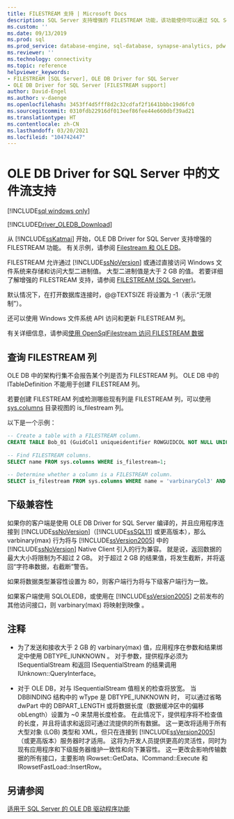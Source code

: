 ```yaml
---
title: FILESTREAM 支持 | Microsoft Docs
description: SQL Server 支持增强的 FILESTREAM 功能，该功能使你可以通过 SQL Server 或文件系统来存储和访问大型二进制值。
ms.custom: ''
ms.date: 09/13/2019
ms.prod: sql
ms.prod_service: database-engine, sql-database, synapse-analytics, pdw
ms.reviewer: ''
ms.technology: connectivity
ms.topic: reference
helpviewer_keywords:
- FILESTREAM [SQL Server], OLE DB Driver for SQL Server
- OLE DB Driver for SQL Server [FILESTREAM support]
author: David-Engel
ms.author: v-daenge
ms.openlocfilehash: 3453ff4d5fff8d2c32cdfaf2f1641bbbc19d6fc0
ms.sourcegitcommit: 0310fdb22916df013eef86fee44e660dbf39ad21
ms.translationtype: HT
ms.contentlocale: zh-CN
ms.lasthandoff: 03/20/2021
ms.locfileid: "104742447"
---
```

# <a name="filestream-support-in-ole-db-driver-for-sql-server"></a>OLE DB Driver for SQL Server 中的文件流支持
[!INCLUDE[sql windows only](../../../includes/applies-to-version/sql-windows-only.md)]

[!INCLUDE[Driver_OLEDB_Download](../../../includes/driver_oledb_download.md)]

从 [!INCLUDE[ssKatmai](../../../includes/sskatmai-md.md)] 开始，OLE DB Driver for SQL Server 支持增强的 FILESTREAM 功能。 有关示例，请参阅 [Filestream 和 OLE DB](../../oledb/ole-db-how-to/filestream/filestream-and-ole-db.md)。  

FILESTREAM 允许通过 [!INCLUDE[ssNoVersion](../../../includes/ssnoversion-md.md)] 或通过直接访问 Windows 文件系统来存储和访问大型二进制值。 大型二进制值是大于 2 GB 的值。 若要详细了解增强的 FILESTREAM 支持，请参阅 [FILESTREAM (SQL Server)](../../../relational-databases/blob/filestream-sql-server.md)。  
  
默认情况下，在打开数据库连接时，\@\@TEXTSIZE 将设置为 -1（表示“无限制”）。  
  
还可以使用 Windows 文件系统 API 访问和更新 FILESTREAM 列。  
  
有关详细信息，请参阅[使用 OpenSqlFilestream 访问 FILESTREAM 数据](../../../relational-databases/blob/access-filestream-data-with-opensqlfilestream.md)  
  
## <a name="querying-for-filestream-columns"></a>查询 FILESTREAM 列  
OLE DB 中的架构行集不会报告某个列是否为 FILESTREAM 列。 OLE DB 中的 ITableDefinition 不能用于创建 FILESTREAM 列。    
  
若要创建 FILESTREAM 列或检测哪些现有列是 FILESTREAM 列，可以使用 [sys.columns](../../../relational-databases/system-catalog-views/sys-columns-transact-sql.md) 目录视图的 is_filestream 列。  
  
以下是一个示例：  
  
```sql  
-- Create a table with a FILESTREAM column.  
CREATE TABLE Bob_01 (GuidCol1 uniqueidentifier ROWGUIDCOL NOT NULL UNIQUE DEFAULT NEWID(), IntCol2 int, varbinaryCol3 varbinary(max) FILESTREAM);  
  
-- Find FILESTREAM columns.  
SELECT name FROM sys.columns WHERE is_filestream=1;  
  
-- Determine whether a column is a FILESTREAM column.  
SELECT is_filestream FROM sys.columns WHERE name = 'varbinaryCol3' AND object_id IN (SELECT object_id FROM sys.tables WHERE name='Bob_01');  
```  
  
## <a name="down-level-compatibility"></a>下级兼容性  
如果你的客户端是使用 OLE DB Driver for SQL Server 编译的，并且应用程序连接到 [!INCLUDE[ssNoVersion](../../../includes/ssnoversion-md.md)]（[!INCLUDE[ssSQL11](../../../includes/sssql11-md.md)] 或更高版本），那么 varbinary(max) 行为将与 [!INCLUDE[ssVersion2005](../../../includes/ssversion2005-md.md)] 中的 [!INCLUDE[ssNoVersion](../../../includes/ssnoversion-md.md)] Native Client 引入的行为兼容。 就是说，返回数据的最大大小将限制为不超过 2 GB。 对于超过 2 GB 的结果值，将发生截断，并将返回“字符串数据，右截断”警告。 
  
如果将数据类型兼容性设置为 80，则客户端行为将与下级客户端行为一致。  
  
如果客户端使用 SQLOLEDB，或使用在 [!INCLUDE[ssVersion2005](../../../includes/ssversion2005-md.md)] 之前发布的其他访问接口，则 varbinary(max) 将映射到映像  。  
  
## <a name="comments"></a>注释
- 为了发送和接收大于 2 GB 的 varbinary(max)  值，应用程序在参数和结果绑定中使用 DBTYPE_IUNKNOWN  。 对于参数，提供程序必须为 ISequentialStream 和返回 ISequentialStream 的结果调用 IUnknown::QueryInterface。  

-  对于 OLE DB，对与 ISequentialStream 值相关的检查将放宽。 当 DBBINDING 结构中的 wType  是 DBTYPE_IUNKNOWN 时，   可以通过省略 dwPart 中的 DBPART_LENGTH   或将数据长度（数据缓冲区中的偏移 obLength）设置为 ~0 来禁用长度检查。  在此情况下，提供程序将不检查值的长度，并且将请求和返回可通过流提供的所有数据。 这一更改将适用于所有大型对象 (LOB) 类型和 XML，但只在连接到 [!INCLUDE[ssVersion2005](../../../includes/ssversion2005-md.md)]（或更高版本）服务器时才适用。 这将为开发人员提供更高的灵活性，同时为现有应用程序和下级服务器维护一致性和向下兼容性。  这一更改会影响传输数据的所有接口，主要影响 IRowset::GetData、ICommand::Execute 和 IRowsetFastLoad::InsertRow。
 

## <a name="see-also"></a>另请参阅  
 [适用于 SQL Server 的 OLE DB 驱动程序功能](../../oledb/features/oledb-driver-for-sql-server-features.md)  
  
  
